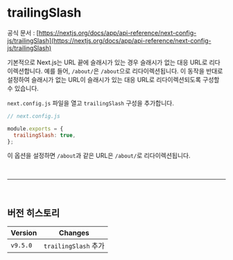 # trailingSlash

공식 문서 : [https://nextjs.org/docs/app/api-reference/next-config-js/trailingSlash](https://nextjs.org/docs/app/api-reference/next-config-js/trailingSlash)

기본적으로 Next.js는 URL 끝에 슬래시가 있는 경우 슬래시가 없는 대응 URL로 리다이렉션합니다. 예를 들어, `/about/`은 `/about`으로 리다이렉션됩니다. 이 동작을 반대로 설정하여 슬래시가 없는 URL이 슬래시가 있는 대응 URL로 리다이렉션되도록 구성할 수 있습니다.

`next.config.js` 파일을 열고 `trailingSlash` 구성을 추가합니다.

```jsx
// next.config.js

module.exports = {
  trailingSlash: true,
};
```

이 옵션을 설정하면 `/about`과 같은 URL은 `/about/`로 리다이렉션됩니다.

<br><hr><br>

## 버전 히스토리

| Version  | Changes              |
| -------- | -------------------- |
| `v9.5.0` | `trailingSlash` 추가 |
